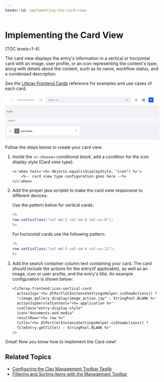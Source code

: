 ```yaml
---
header-id: implementing-the-card-view
---
```


# Implementing the Card View

[TOC levels=1-4]

The card view displays the entry's information in a vertical or horizontal card 
with an image, user profile, or an icon representing the content's type, along 
with details about the content, such as its name, workflow status, and a 
condensed description.

See the 
[Liferay Frontend Cards](/docs/7-2/reference/-/knowledge_base/r/liferay-front-end-cards) 
reference for examples and use cases of each card. 

![Figure 1: The Management Toolbar's card view gives a quick summary of the content's description and status.](../../../../../images/clay-taglib-management-toolbar-view-type-card.png)

Follow the steps below to create your card view:

1.  Inside the `<c:choose>` conditional block, add a condition for the icon 
    display style (Card view type):
    
    ```markup
    <c:when test='<%= Objects.equals(displayStyle, "icon") %>'>
        <%-- card view type configuration goes here --%>
    </c:when>
    ```

2.  Add the proper java scriplet to make the card view responsive to different 
    devices:

    Use the pattern below for vertical cards:

    ```java
    <%
    row.setCssClass("col-md-2 col-sm-4 col-xs-6");
    %>
    ```
    
    For horizontal cards use the following pattern:

    ```java  
    <%
    row.setCssClass("col-md-3 col-sm-4 col-xs-12");
    %>
    ```

3.  Add the search container column text containing your card. The card should 
    include the actions for the entry(if applicable), as well as an image, icon 
    or user profile, and the entry's title. An example configuration is shown 
    below:

    ```markup
    <liferay-frontend:icon-vertical-card
      actionJsp='<%= dlPortletInstanceSettingsHelper.isShowActions() ? 
      "/image_gallery_display/image_action.jsp" : StringPool.BLANK %>'
      actionJspServletContext="<%= application %>"
      cssClass="entry-display-style"
      icon="documents-and-media"
      resultRow="<%= row %>"
      title="<%= dlPortletInstanceSettingsHelper.isShowActions() ? 
      fileEntry.getTitle() : StringPool.BLANK %>"
    />
    ```

Great! Now you know how to implement the Card view! 

## Related Topics

- [Configuring the Clay Management Toolbar Taglib](/docs/7-2/reference/-/knowledge_base/r/clay-management-toolbar)
- [Filtering and Sorting Items with the Management Toolbar](/docs/7-2/frameworks/-/knowledge_base/f/filtering-and-sorting-items-with-the-management-toolbar)
